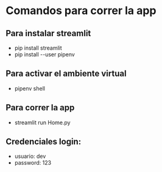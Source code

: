 # Comandos para correr la app

## Para instalar streamlit
* pip install streamlit
* pip install --user pipenv
## Para activar el ambiente virtual
* pipenv shell
## Para correr la app 
* streamlit run Home.py

## Credenciales login:
* usuario: dev
* password: 123
